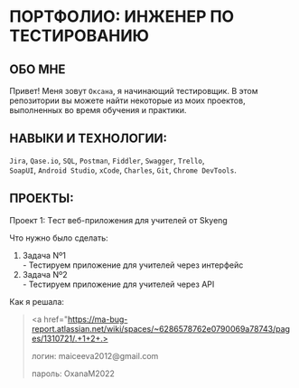 # ПОРТФОЛИО: ИНЖЕНЕР ПО ТЕСТИРОВАНИЮ

## ОБО МНЕ  

Привет! Меня зовут ``Оксана``, я начинающий тестировщик.
В этом репозитории вы можете найти некоторые из моих проектов, выполненных во время обучения и практики.
<br> 

## НАВЫКИ И ТЕХНОЛОГИИ:
``Jira``, ``Qase.io``, ``SQL``, ``Postman``, ``Fiddler``, ``Swagger``, ``Trello``, <br>
``SoapUI``, ``Android Studio``, ``xCode``, ``Charles``, ``Git``, ``Chrome DevTools``.

## ПРОЕКТЫ:

<p> Проект 1: Tест веб-приложения для учителей от Skyeng</p> 

<p>Что нужно было сделать:<p>
<ol>
<li>Задача Nº1</li> - Тестируем приложение для учителей через интерфейс
<li>Задача Nº2</li> - Тестируем приложение для учителей через API
</ol>

<p>Как я решала:<p>

> <a href="https://ma-bug-report.atlassian.net/wiki/spaces/~6286578762e0790069a78743/pages/1310721/.+1+2+.>
> <p> логин: maiceeva2012@gmail.com </p>
> <p> пароль: OxanaM2022 </p>







